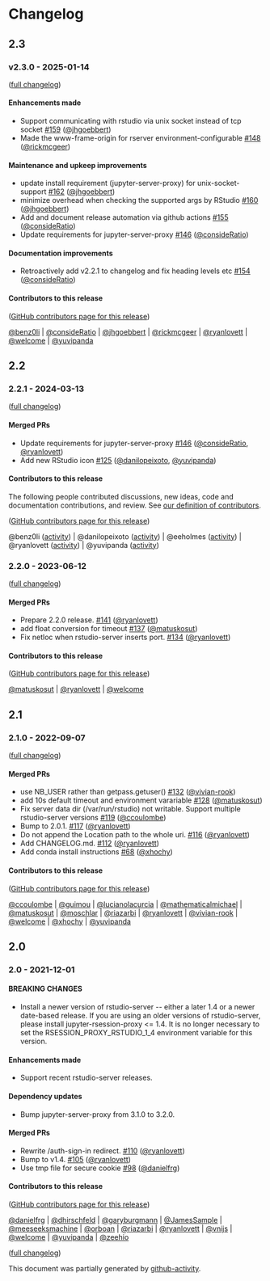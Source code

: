 # Changelog

## 2.3

### v2.3.0 - 2025-01-14

([full changelog](https://github.com/jupyterhub/jupyter-rsession-proxy/compare/v2.2.1...972ca72623e43e3c8c2d99894a68d553fdd17015))

#### Enhancements made

- Support communicating with rstudio via unix socket instead of tcp socket [#159](https://github.com/jupyterhub/jupyter-rsession-proxy/pull/159) ([@jhgoebbert](https://github.com/jhgoebbert))
- Made the www-frame-origin for rserver environment-configurable [#148](https://github.com/jupyterhub/jupyter-rsession-proxy/pull/148) ([@rickmcgeer](https://github.com/rickmcgeer))

#### Maintenance and upkeep improvements

- update install requirement (jupyter-server-proxy) for unix-socket-support [#162](https://github.com/jupyterhub/jupyter-rsession-proxy/pull/162) ([@jhgoebbert](https://github.com/jhgoebbert))
- minimize overhead when checking the supported args by RStudio [#160](https://github.com/jupyterhub/jupyter-rsession-proxy/pull/160) ([@jhgoebbert](https://github.com/jhgoebbert))
- Add and document release automation via github actions [#155](https://github.com/jupyterhub/jupyter-rsession-proxy/pull/155) ([@consideRatio](https://github.com/consideRatio))
- Update requirements for jupyter-server-proxy [#146](https://github.com/jupyterhub/jupyter-rsession-proxy/pull/146) ([@consideRatio](https://github.com/consideRatio))

#### Documentation improvements

- Retroactively add v2.2.1 to changelog and fix heading levels etc [#154](https://github.com/jupyterhub/jupyter-rsession-proxy/pull/154) ([@consideRatio](https://github.com/consideRatio))

#### Contributors to this release

([GitHub contributors page for this release](https://github.com/jupyterhub/jupyter-rsession-proxy/graphs/contributors?from=2024-03-13&to=2025-01-14&type=c))

[@benz0li](https://github.com/search?q=repo%3Ajupyterhub%2Fjupyter-rsession-proxy+involves%3Abenz0li+updated%3A2024-03-13..2025-01-14&type=Issues) | [@consideRatio](https://github.com/search?q=repo%3Ajupyterhub%2Fjupyter-rsession-proxy+involves%3AconsideRatio+updated%3A2024-03-13..2025-01-14&type=Issues) | [@jhgoebbert](https://github.com/search?q=repo%3Ajupyterhub%2Fjupyter-rsession-proxy+involves%3Ajhgoebbert+updated%3A2024-03-13..2025-01-14&type=Issues) | [@rickmcgeer](https://github.com/search?q=repo%3Ajupyterhub%2Fjupyter-rsession-proxy+involves%3Arickmcgeer+updated%3A2024-03-13..2025-01-14&type=Issues) | [@ryanlovett](https://github.com/search?q=repo%3Ajupyterhub%2Fjupyter-rsession-proxy+involves%3Aryanlovett+updated%3A2024-03-13..2025-01-14&type=Issues) | [@welcome](https://github.com/search?q=repo%3Ajupyterhub%2Fjupyter-rsession-proxy+involves%3Awelcome+updated%3A2024-03-13..2025-01-14&type=Issues) | [@yuvipanda](https://github.com/search?q=repo%3Ajupyterhub%2Fjupyter-rsession-proxy+involves%3Ayuvipanda+updated%3A2024-03-13..2025-01-14&type=Issues)

## 2.2

### 2.2.1 - 2024-03-13

([full changelog](https://github.com/jupyterhub/jupyter-rsession-proxy/compare/v2.2.0...v2.2.1))

#### Merged PRs

- Update requirements for jupyter-server-proxy [#146](https://github.com/jupyterhub/jupyter-rsession-proxy/pull/146) ([@consideRatio](https://github.com/consideRatio), [@ryanlovett](https://github.com/ryanlovett))
- Add new RStudio icon [#125](https://github.com/jupyterhub/jupyter-rsession-proxy/pull/125) ([@danilopeixoto](https://github.com/danilopeixoto), [@yuvipanda](https://github.com/yuvipanda))

#### Contributors to this release

The following people contributed discussions, new ideas, code and documentation contributions, and review.
See [our definition of contributors](https://github-activity.readthedocs.io/en/latest/#how-does-this-tool-define-contributions-in-the-reports).

([GitHub contributors page for this release](https://github.com/jupyterhub/jupyter-rsession-proxy/graphs/contributors?from=2023-06-23&to=2024-03-13&type=c))

@benz0li ([activity](https://github.com/search?q=repo%3Ajupyterhub%2Fjupyter-rsession-proxy+involves%3Abenz0li+updated%3A2023-06-23..2024-03-13&type=Issues)) | @danilopeixoto ([activity](https://github.com/search?q=repo%3Ajupyterhub%2Fjupyter-rsession-proxy+involves%3Adanilopeixoto+updated%3A2023-06-23..2024-03-13&type=Issues)) | @eeholmes ([activity](https://github.com/search?q=repo%3Ajupyterhub%2Fjupyter-rsession-proxy+involves%3Aeeholmes+updated%3A2023-06-23..2024-03-13&type=Issues)) | @ryanlovett ([activity](https://github.com/search?q=repo%3Ajupyterhub%2Fjupyter-rsession-proxy+involves%3Aryanlovett+updated%3A2023-06-23..2024-03-13&type=Issues)) | @yuvipanda ([activity](https://github.com/search?q=repo%3Ajupyterhub%2Fjupyter-rsession-proxy+involves%3Ayuvipanda+updated%3A2023-06-23..2024-03-13&type=Issues))

### 2.2.0 - 2023-06-12

([full changelog](https://github.com/jupyterhub/jupyter-rsession-proxy/compare/v2.1.0...8a87f3fbb21015927cfb30aec63af791fb0a19bc))

#### Merged PRs

- Prepare 2.2.0 release. [#141](https://github.com/jupyterhub/jupyter-rsession-proxy/pull/141) ([@ryanlovett](https://github.com/ryanlovett))
- add float conversion for timeout [#137](https://github.com/jupyterhub/jupyter-rsession-proxy/pull/137) ([@matuskosut](https://github.com/matuskosut))
- Fix netloc when rstudio-server inserts port. [#134](https://github.com/jupyterhub/jupyter-rsession-proxy/pull/134) ([@ryanlovett](https://github.com/ryanlovett))

#### Contributors to this release

([GitHub contributors page for this release](https://github.com/jupyterhub/jupyter-rsession-proxy/graphs/contributors?from=2022-09-07&to=2023-06-12&type=c))

[@matuskosut](https://github.com/search?q=repo%3Ajupyterhub%2Fjupyter-rsession-proxy+involves%3Amatuskosut+updated%3A2022-09-07..2023-06-12&type=Issues) | [@ryanlovett](https://github.com/search?q=repo%3Ajupyterhub%2Fjupyter-rsession-proxy+involves%3Aryanlovett+updated%3A2022-09-07..2023-06-12&type=Issues) | [@welcome](https://github.com/search?q=repo%3Ajupyterhub%2Fjupyter-rsession-proxy+involves%3Awelcome+updated%3A2022-09-07..2023-06-12&type=Issues)

## 2.1

### 2.1.0 - 2022-09-07

([full changelog](https://github.com/jupyterhub/jupyter-rsession-proxy/compare/v2.0...v2.1.0))

#### Merged PRs

- use NB_USER rather than getpass.getuser() [#132](https://github.com/jupyterhub/jupyter-rsession-proxy/pull/132) ([@vivian-rook](https://github.com/vivian-rook))
- add 10s default timeout and environment varariable [#128](https://github.com/jupyterhub/jupyter-rsession-proxy/pull/128) ([@matuskosut](https://github.com/matuskosut))
- Fix server data dir (/var/run/rstudio) not writable. Support multiple rstudio-server versions [#119](https://github.com/jupyterhub/jupyter-rsession-proxy/pull/119) ([@ccoulombe](https://github.com/ccoulombe))
- Bump to 2.0.1. [#117](https://github.com/jupyterhub/jupyter-rsession-proxy/pull/117) ([@ryanlovett](https://github.com/ryanlovett))
- Do not append the Location path to the whole uri. [#116](https://github.com/jupyterhub/jupyter-rsession-proxy/pull/116) ([@ryanlovett](https://github.com/ryanlovett))
- Add CHANGELOG.md. [#112](https://github.com/jupyterhub/jupyter-rsession-proxy/pull/112) ([@ryanlovett](https://github.com/ryanlovett))
- Add conda install instructions [#68](https://github.com/jupyterhub/jupyter-rsession-proxy/pull/68) ([@xhochy](https://github.com/xhochy))

#### Contributors to this release

([GitHub contributors page for this release](https://github.com/jupyterhub/jupyter-rsession-proxy/graphs/contributors?from=2021-12-01&to=2022-09-07&type=c))

[@ccoulombe](https://github.com/search?q=repo%3Ajupyterhub%2Fjupyter-rsession-proxy+involves%3Accoulombe+updated%3A2021-12-01..2022-09-07&type=Issues) | [@guimou](https://github.com/search?q=repo%3Ajupyterhub%2Fjupyter-rsession-proxy+involves%3Aguimou+updated%3A2021-12-01..2022-09-07&type=Issues) | [@lucianolacurcia](https://github.com/search?q=repo%3Ajupyterhub%2Fjupyter-rsession-proxy+involves%3Alucianolacurcia+updated%3A2021-12-01..2022-09-07&type=Issues) | [@mathematicalmichael](https://github.com/search?q=repo%3Ajupyterhub%2Fjupyter-rsession-proxy+involves%3Amathematicalmichael+updated%3A2021-12-01..2022-09-07&type=Issues) | [@matuskosut](https://github.com/search?q=repo%3Ajupyterhub%2Fjupyter-rsession-proxy+involves%3Amatuskosut+updated%3A2021-12-01..2022-09-07&type=Issues) | [@moschlar](https://github.com/search?q=repo%3Ajupyterhub%2Fjupyter-rsession-proxy+involves%3Amoschlar+updated%3A2021-12-01..2022-09-07&type=Issues) | [@riazarbi](https://github.com/search?q=repo%3Ajupyterhub%2Fjupyter-rsession-proxy+involves%3Ariazarbi+updated%3A2021-12-01..2022-09-07&type=Issues) | [@ryanlovett](https://github.com/search?q=repo%3Ajupyterhub%2Fjupyter-rsession-proxy+involves%3Aryanlovett+updated%3A2021-12-01..2022-09-07&type=Issues) | [@vivian-rook](https://github.com/search?q=repo%3Ajupyterhub%2Fjupyter-rsession-proxy+involves%3Avivian-rook+updated%3A2021-12-01..2022-09-07&type=Issues) | [@welcome](https://github.com/search?q=repo%3Ajupyterhub%2Fjupyter-rsession-proxy+involves%3Awelcome+updated%3A2021-12-01..2022-09-07&type=Issues) | [@xhochy](https://github.com/search?q=repo%3Ajupyterhub%2Fjupyter-rsession-proxy+involves%3Axhochy+updated%3A2021-12-01..2022-09-07&type=Issues) | [@yuvipanda](https://github.com/search?q=repo%3Ajupyterhub%2Fjupyter-rsession-proxy+involves%3Ayuvipanda+updated%3A2021-12-01..2022-09-07&type=Issues)

## 2.0

### 2.0 - 2021-12-01

#### BREAKING CHANGES

* Install a newer version of rstudio-server -- either a later 1.4 or a newer date-based release. If you are using an older versions of rstudio-server, please install jupyter-rsession-proxy <= 1.4. It is no longer necessary to set the RSESSION_PROXY_RSTUDIO_1_4 environment variable for this version.

#### Enhancements made

* Support recent rstudio-server releases.

#### Dependency updates

* Bump jupyter-server-proxy from 3.1.0 to 3.2.0.

#### Merged PRs

* Rewrite /auth-sign-in redirect. [#110](https://github.com/jupyterhub/jupyter-rsession-proxy/pull/110) ([@ryanlovett](https://github.com/ryanlovett))
* Bump to v1.4. [#105](https://github.com/jupyterhub/jupyter-rsession-proxy/pull/105) ([@ryanlovett](https://github.com/ryanlovett))
* Use tmp file for secure cookie [#98](https://github.com/jupyterhub/jupyter-rsession-proxy/pull/98) ([@danielfrg](https://github.com/danielfrg))

#### Contributors to this release

([GitHub contributors page for this release](https://github.com/jupyterhub/jupyter-rsession-proxy/graphs/contributors?from=2021-07-03&to=2021-11-30&type=c))

[@danielfrg](https://github.com/search?q=repo%3Ajupyterhub%2Fjupyter-rsession-proxy+involves%3Adanielfrg+updated%3A2021-07-03..2021-11-30&type=Issues) | [@dhirschfeld](https://github.com/search?q=repo%3Ajupyterhub%2Fjupyter-rsession-proxy+involves%3Adhirschfeld+updated%3A2021-07-03..2021-11-30&type=Issues) | [@garyburgmann](https://github.com/search?q=repo%3Ajupyterhub%2Fjupyter-rsession-proxy+involves%3Agaryburgmann+updated%3A2021-07-03..2021-11-30&type=Issues) | [@JamesSample](https://github.com/search?q=repo%3Ajupyterhub%2Fjupyter-rsession-proxy+involves%3AJamesSample+updated%3A2021-07-03..2021-11-30&type=Issues) | [@meeseeksmachine](https://github.com/search?q=repo%3Ajupyterhub%2Fjupyter-rsession-proxy+involves%3Ameeseeksmachine+updated%3A2021-07-03..2021-11-30&type=Issues) | [@orboan](https://github.com/search?q=repo%3Ajupyterhub%2Fjupyter-rsession-proxy+involves%3Aorboan+updated%3A2021-07-03..2021-11-30&type=Issues) | [@riazarbi](https://github.com/search?q=repo%3Ajupyterhub%2Fjupyter-rsession-proxy+involves%3Ariazarbi+updated%3A2021-07-03..2021-11-30&type=Issues) | [@ryanlovett](https://github.com/search?q=repo%3Ajupyterhub%2Fjupyter-rsession-proxy+involves%3Aryanlovett+updated%3A2021-07-03..2021-11-30&type=Issues) | [@vnijs](https://github.com/search?q=repo%3Ajupyterhub%2Fjupyter-rsession-proxy+involves%3Avnijs+updated%3A2021-07-03..2021-11-30&type=Issues) | [@welcome](https://github.com/search?q=repo%3Ajupyterhub%2Fjupyter-rsession-proxy+involves%3Awelcome+updated%3A2021-07-03..2021-11-30&type=Issues) | [@yuvipanda](https://github.com/search?q=repo%3Ajupyterhub%2Fjupyter-rsession-proxy+involves%3Ayuvipanda+updated%3A2021-07-03..2021-11-30&type=Issues) | [@zeehio](https://github.com/search?q=repo%3Ajupyterhub%2Fjupyter-rsession-proxy+involves%3Azeehio+updated%3A2021-07-03..2021-11-30&type=Issues)

([full changelog](https://github.com/jupyterhub/jupyter-rsession-proxy/compare/3c6e224...526eeab29e9f8d88fa61a8d60d41e3812b47bd43))

This document was partially generated by [github-activity](https://github.com/executablebooks/github-activity).

